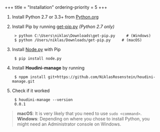 +++
title = "Installation"
ordering-priority = 5
+++

[Node.py]: https://nodepy.org/

1. Install Python 2.7 or 3.3+ from [Python.org](https://python.org/)

2. Install Pip by running [get-pip.py](https://bootstrap.pypa.io/get-pip.py)
   *(Python 2.7 only)*

        > python C:\Users\niklas\Downloads\get-pip.py     # (Windows)
        $ python /Users/niklas/Downloads/get-pip.py     # (macOS)

3. Install [Node.py] with Pip

        $ pip install node.py

4. Install **Houdini-manage** by running

        $ nppm install git+https://github.com/NiklasRosenstein/houdini-manage.git

5. Check if it worked

        $ houdini-manage --version
        0.0.1

> **macOS**: It is very likely that you need to use `sudo <command>`.  
> **Windows**: Depending on where you chose to install Python, you might need
> an Administrator console on Windows.
